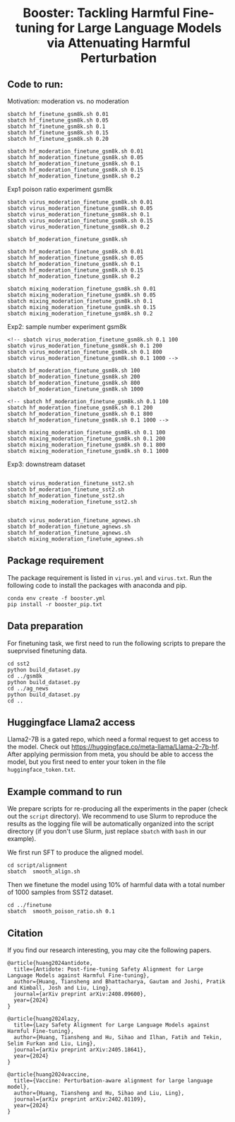 <!-- markdownlint-disable first-line-h1 -->
<!-- markdownlint-disable html -->

<h1 align="center">Booster: Tackling Harmful Fine-tuning for Large Language Models via Attenuating Harmful Perturbation</h1>


## Code to run:

<!-- Exp1 poison ratio experiment sst2

```
sbatch virus_moderation_finetune.sh 0.01
sbatch virus_moderation_finetune.sh 0.05
sbatch virus_moderation_finetune.sh 0.1
sbatch virus_moderation_finetune.sh 0.15
sbatch virus_moderation_finetune.sh 0.2

sbatch bf_moderation_finetune.sh 

sbatch hf_moderation_finetune.sh 0.01
sbatch hf_moderation_finetune.sh 0.05
sbatch hf_moderation_finetune.sh 0.1
sbatch hf_moderation_finetune.sh 0.15
sbatch hf_moderation_finetune.sh 0.2

sbatch mixing_moderation_finetune.sh 0.01
sbatch mixing_moderation_finetune.sh 0.05
sbatch mixing_moderation_finetune.sh 0.1
sbatch mixing_moderation_finetune.sh 0.15
sbatch mixing_moderation_finetune.sh 0.2

``` -->

Motivation: moderation vs. no moderation
```
sbatch hf_finetune_gsm8k.sh 0.01
sbatch hf_finetune_gsm8k.sh 0.05 
sbatch hf_finetune_gsm8k.sh 0.1 
sbatch hf_finetune_gsm8k.sh 0.15
sbatch hf_finetune_gsm8k.sh 0.20

sbatch hf_moderation_finetune_gsm8k.sh 0.01
sbatch hf_moderation_finetune_gsm8k.sh 0.05
sbatch hf_moderation_finetune_gsm8k.sh 0.1
sbatch hf_moderation_finetune_gsm8k.sh 0.15
sbatch hf_moderation_finetune_gsm8k.sh 0.2
```



Exp1 poison ratio experiment  gsm8k
```
sbatch virus_moderation_finetune_gsm8k.sh 0.01
sbatch virus_moderation_finetune_gsm8k.sh 0.05
sbatch virus_moderation_finetune_gsm8k.sh 0.1
sbatch virus_moderation_finetune_gsm8k.sh 0.15
sbatch virus_moderation_finetune_gsm8k.sh 0.2

sbatch bf_moderation_finetune_gsm8k.sh 

sbatch hf_moderation_finetune_gsm8k.sh 0.01
sbatch hf_moderation_finetune_gsm8k.sh 0.05
sbatch hf_moderation_finetune_gsm8k.sh 0.1
sbatch hf_moderation_finetune_gsm8k.sh 0.15
sbatch hf_moderation_finetune_gsm8k.sh 0.2

sbatch mixing_moderation_finetune_gsm8k.sh 0.01
sbatch mixing_moderation_finetune_gsm8k.sh 0.05
sbatch mixing_moderation_finetune_gsm8k.sh 0.1
sbatch mixing_moderation_finetune_gsm8k.sh 0.15
sbatch mixing_moderation_finetune_gsm8k.sh 0.2

```

Exp2: sample number experiment  gsm8k
```
<!-- sbatch virus_moderation_finetune_gsm8k.sh 0.1 100
sbatch virus_moderation_finetune_gsm8k.sh 0.1 200
sbatch virus_moderation_finetune_gsm8k.sh 0.1 800
sbatch virus_moderation_finetune_gsm8k.sh 0.1 1000 -->

sbatch bf_moderation_finetune_gsm8k.sh 100
sbatch bf_moderation_finetune_gsm8k.sh 200
sbatch bf_moderation_finetune_gsm8k.sh 800
sbatch bf_moderation_finetune_gsm8k.sh 1000

<!-- sbatch hf_moderation_finetune_gsm8k.sh 0.1 100
sbatch hf_moderation_finetune_gsm8k.sh 0.1 200
sbatch hf_moderation_finetune_gsm8k.sh 0.1 800
sbatch hf_moderation_finetune_gsm8k.sh 0.1 1000 -->

sbatch mixing_moderation_finetune_gsm8k.sh 0.1 100
sbatch mixing_moderation_finetune_gsm8k.sh 0.1 200
sbatch mixing_moderation_finetune_gsm8k.sh 0.1 800
sbatch mixing_moderation_finetune_gsm8k.sh 0.1 1000
```

Exp3: downstream dataset
```

sbatch virus_moderation_finetune_sst2.sh 
sbatch bf_moderation_finetune_sst2.sh
sbatch hf_moderation_finetune_sst2.sh 
sbatch mixing_moderation_finetune_sst2.sh 


sbatch virus_moderation_finetune_agnews.sh 
sbatch bf_moderation_finetune_agnews.sh
sbatch hf_moderation_finetune_agnews.sh 
sbatch mixing_moderation_finetune_agnews.sh 
```

## Package requirement
The package requirement is listed in `virus.yml` and `virus.txt`. Run the following code to install the packages with anaconda and pip.  
```
conda env create -f booster.yml
pip install -r booster_pip.txt
```

## Data  preparation
For finetuning task, we first need to run the following scripts to prepare the sueprvised finetuning data.
```
cd sst2
python build_dataset.py
cd ../gsm8k
python build_dataset.py
cd ../ag_news
python build_dataset.py
cd ..
```

## Huggingface Llama2 access
Llama2-7B is a gated repo, which need a formal request to get access to the model. Check out https://huggingface.co/meta-llama/Llama-2-7b-hf.
After applying permission from meta, you should be able to access the model, but you first need to enter your token in the file `huggingface_token.txt`.



## Example command to run

We prepare scripts for re-producing all the experiments in the paper (check out the `script` directory). We recommend to use Slurm to reproduce the results as the logging file will be automatically organized into the script directory (if you don't use Slurm, just replace `sbatch` with `bash` in our example).

We first run SFT to produce the aligned model. 
```
cd script/alignment
sbatch  smooth_align.sh
```
Then we finetune the model using 10% of harmful data with a total number of 1000 samples from SST2 dataset. 
```
cd ../finetune
sbatch  smooth_poison_ratio.sh 0.1
```



## Citation
If you find our research interesting, you may cite the following papers. 
```
@article{huang2024antidote,
  title={Antidote: Post-fine-tuning Safety Alignment for Large Language Models against Harmful Fine-tuning},
  author={Huang, Tiansheng and Bhattacharya, Gautam and Joshi, Pratik and Kimball, Josh and Liu, Ling},
  journal={arXiv preprint arXiv:2408.09600},
  year={2024}
}

@article{huang2024lazy,
  title={Lazy Safety Alignment for Large Language Models against Harmful Fine-tuning},
  author={Huang, Tiansheng and Hu, Sihao and Ilhan, Fatih and Tekin, Selim Furkan and Liu, Ling},
  journal={arXiv preprint arXiv:2405.18641},
  year={2024}
}

@article{huang2024vaccine,
  title={Vaccine: Perturbation-aware alignment for large language model},
  author={Huang, Tiansheng and Hu, Sihao and Liu, Ling},
  journal={arXiv preprint arXiv:2402.01109},
  year={2024}
}
```

